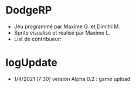 # DodgeRP
- Jeu programmé par Maxime G. et Dimitri M.
- Sprite visualisé et réalisé par Maxime L.
- List de contribueur:
# logUpdate
- 1/4/2021 [7:30] version Alpha 0.2 :
game upload
